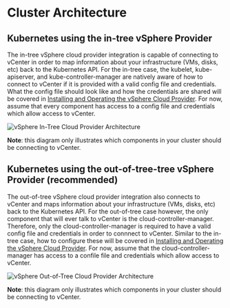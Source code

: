 # Cluster Architecture

## Kubernetes using the in-tree vSphere Provider

The in-tree vSphere cloud provider integration is capable of connecting to vCenter in order to map information
about your infrastructure (VMs, disks, etc) back to the Kubernetes API. For the in-tree case, the kubelet,
kube-apiserver, and kube-controller-manager are natively aware of how to connect to vCenter if it is provided with a valid config
file and credentials. What the config file should look like and how the credentials are shared will be covered in
[Installing and Operating the vSphere Cloud Provider](#installing-operating-the-vsphere-cloud-provider). For now, assume that
every component has access to a config file and credentials which allow access to vCenter.

![vSphere In-Tree Cloud Provider Architecture](https://github.com/kubernetes/cloud-provider-vsphere/raw/master/docs/images/vsphere-in-tree-architecture.png "vSphere In-Tree Cloud Provider Architecture")

**Note**: this diagram only illustrates which components in your cluster should be connecting to vCenter.

## Kubernetes using the out-of-tree-tree vSphere Provider (recommended)

The out-of-tree vSphere cloud provider integration also connects to vCenter and maps information about your infrastructure (VMs,
disks, etc) back to the Kubernetes API. For the out-of-tree case however, the only component that will ever talk to vCenter is
the cloud-controller-manager. Therefore, only the cloud-controller-manager is required to have a valid config file and credentials
in order to connnect to vCenter. Similar to the in-tree case, how to configure these will be covered in [Installing and Operating the vSphere Cloud Provider](#installing-operating-the-vsphere-cloud-provider). For now, assume that the cloud-controller-manager has access
to a confile file and credentials which allow access to vCenter.

![vSphere Out-of-Tree Cloud Provider Architecture](https://github.com/kubernetes/cloud-provider-vsphere/raw/master/docs/images/vsphere-out-of-tree-architecture.png "vSphere Out-of-Tree Cloud Provider Architecture")

**Note**: this diagram only illustrates which components in your cluster should be connecting to vCenter.
